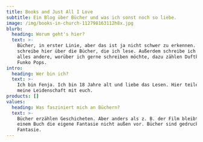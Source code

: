 ```yaml
---
title: Books and Just All I Love
subtitle: Ein Blog über Bücher und was ich sonst noch so liebe.
image: /img/books-in-church-112798163112h8x.jpg
blurb:
  heading: Worum geht's hier?
  text: >-
    Bücher, in erster Linie, aber das ist ja nicht schwer zu erkennen. Ich
    schreibe hier über die Bücher, die ich lese. Außerdem schreibe ich auch über
    alles andere, worüber ich gerne schreiben möchte, dazu zählen Duftkerzen und
    Funko Pops.
intro:
  heading: Wer bin ich?
  text: >-
    Ich bin Fenja. Ich bin 18 Jahre alt und liebe das Lesen. Hier teile ich
    meine Leidenschaft mit euch.
products: []
values:
  heading: Was fasziniert mich an Büchern?
  text: >-
    Bücher erzählen Geschicheten. Aber anders als z. B. der Film bleibt bei
    einem Buch die eigene Fantasie nicht außen vor. Bücher sind gedruckte
    Fantasie.
---
```


